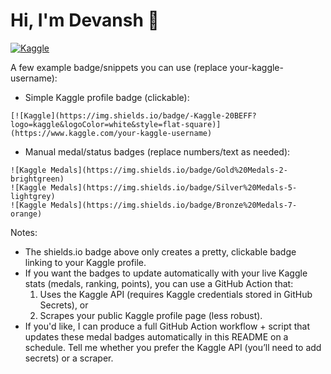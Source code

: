 # Hi, I'm Devansh 👋

[![Kaggle](https://img.shields.io/badge/-Kaggle-20BEFF?logo=kaggle&logoColor=white&style=flat-square)](https://www.kaggle.com/your-kaggle-username)

A few example badge/snippets you can use (replace your-kaggle-username):

- Simple Kaggle profile badge (clickable):
```
[![Kaggle](https://img.shields.io/badge/-Kaggle-20BEFF?logo=kaggle&logoColor=white&style=flat-square)](https://www.kaggle.com/your-kaggle-username)
```

- Manual medal/status badges (replace numbers/text as needed):
```
![Kaggle Medals](https://img.shields.io/badge/Gold%20Medals-2-brightgreen)
![Kaggle Medals](https://img.shields.io/badge/Silver%20Medals-5-lightgrey)
![Kaggle Medals](https://img.shields.io/badge/Bronze%20Medals-7-orange)
```

Notes:
- The shields.io badge above only creates a pretty, clickable badge linking to your Kaggle profile.
- If you want the badges to update automatically with your live Kaggle stats (medals, ranking, points), you can use a GitHub Action that:
  1. Uses the Kaggle API (requires Kaggle credentials stored in GitHub Secrets), or
  2. Scrapes your public Kaggle profile page (less robust).
- If you'd like, I can produce a full GitHub Action workflow + script that updates these medal badges automatically in this README on a schedule. Tell me whether you prefer the Kaggle API (you’ll need to add secrets) or a scraper.

